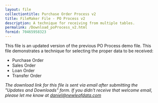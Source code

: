 ```yaml
---
layout: file
collectiontitle: Purchase Order Process v2
title: FileMaker File - PO Process v2
description: A technique for receiving from multiple tables.
permalink: /Download_poProcess_v2.html
formid: 70465958323
---
```

This file is an updated version of the previous PO Process demo file. This file demonstrates a technique for selecting the proper data to be received:

* Purchase Order
* Sales Order
* Loan Order
* Transfer Order

*The download link for this file is sent via email after submitting the "Updates and Downloads" form.  If you didn't receive that welcome email, please let me know at daniel@newleafdata.com*

